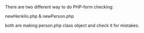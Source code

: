 There are two different way to do PHP-form checking:

newHenkilo.php & newPerson.php

both are making person.php class object and check it for mistakes.
